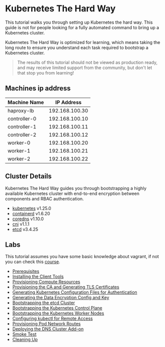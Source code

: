 # Kubernetes The Hard Way

This tutorial walks you through setting up Kubernetes the hard way. This guide is not for people looking for a fully automated command to bring up a Kubernetes cluster.

Kubernetes The Hard Way is optimized for learning, which means taking the long route to ensure you understand each task required to bootstrap a Kubernetes cluster.

> The results of this tutorial should not be viewed as production ready, and may receive limited support from the community, but don't let that stop you from learning!

## Machines ip address

| Machine Name  | IP Address      |
|---------------|-----------------|
| haproxy-lb    | 192.168.100.30  |
| controller-0  | 192.168.100.10  |
| controller-1  | 192.168.100.11  |
| controller-2  | 192.168.100.12  |
| worker-0      | 192.168.100.20  |
| worker-1      | 192.168.100.21  |
| worker-2      | 192.168.100.22  |

## Cluster Details

Kubernetes The Hard Way guides you through bootstrapping a highly available Kubernetes cluster with end-to-end encryption between components and RBAC authentication.


* [kubernetes](https://github.com/kubernetes/kubernetes) v1.25.0
* [containerd](https://github.com/containerd/containerd) v1.6.20
* [coredns](https://github.com/coredns/coredns) v1.10.0
* [cni](https://github.com/containernetworking/cni) v1.1.1
* [etcd](https://github.com/etcd-io/etcd) v3.4.25

## Labs

This tutorial assumes you have some basic knowledge about vagrant, if not you can check this [course](https://www.youtube.com/watch?v=vBreXjkizgo&pp=ygUbdmFncmFudCBjb3Vyc2UgZnJlZWNvZGVjYW1w).

* [Prerequisites](docs/01-prerequisites.md)
* [Installing the Client Tools](docs/02-client-tools.md)
* [Provisioning Compute Resources](docs/03-compute-resources.md)
* [Provisioning the CA and Generating TLS Certificates](docs/04-certificate-authority.md)
* [Generating Kubernetes Configuration Files for Authentication](docs/05-kubernetes-configuration-files.md)
* [Generating the Data Encryption Config and Key](docs/06-data-encryption-keys.md)
* [Bootstrapping the etcd Cluster](docs/07-bootstrapping-etcd.md)
* [Bootstrapping the Kubernetes Control Plane](docs/08-bootstrapping-kubernetes-controllers.md)
* [Bootstrapping the Kubernetes Worker Nodes](docs/09-bootstrapping-kubernetes-workers.md)
* [Configuring kubectl for Remote Access](docs/10-configuring-kubectl.md)
* [Provisioning Pod Network Routes](docs/11-pod-network-routes.md)
* [Deploying the DNS Cluster Add-on](docs/12-dns-addon.md)
* [Smoke Test](docs/13-smoke-test.md)
* [Cleaning Up](docs/14-cleanup.md)
